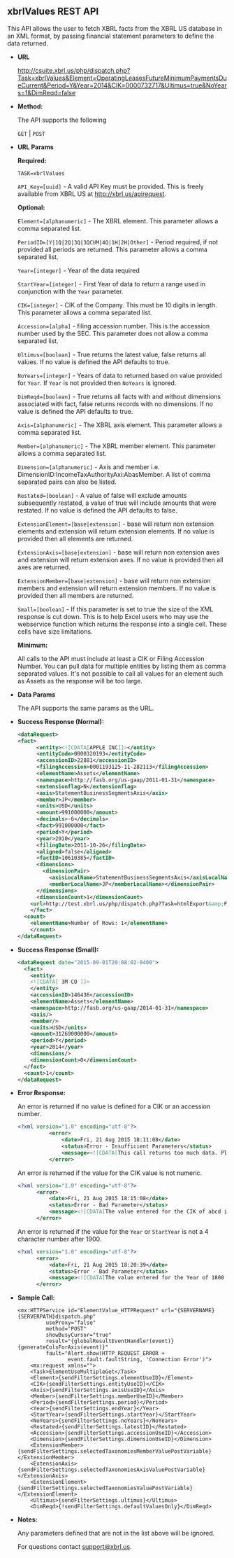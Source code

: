 
xbrlValues REST API
----
This API allows the user to fetch XBRL facts from the XBRL US database in an XML format, by passing financial statement parameters to define the data returned.

* **URL**

  <http://csuite.xbrl.us/php/dispatch.php?Task=xbrlValues&Element=OperatingLeasesFutureMinimumPaymentsDueCurrent&Period=Y&Year=2014&CIK=0000732717&Ultimus=true&NoYears=1&DimReqd=false>

* **Method:**

  The API supports the following

  `GET` | `POST`

*  **URL Params**

   **Required:**

   `TASK=xbrlValues`

   `API_Key=[uuid]` - A valid API Key must be provided. This is freely available from XBRL US at <http://xbrl.us/apirequest>.

   **Optional:**

   `Element=[alphanumeric]` - The XBRL element. This parameter allows a comma separated list.

   `PeriodID=[Y|1Q|2Q|3Q|3QCUM|4Q|1H|2H|Other]` - Period required, if not provided all periods are returned. This parameter allows a comma separated list.

   `Year=[integer]`     - Year of the data required

   `StartYear=[integer]`  - First Year of  data to return a range used in conjunction with the `Year` parameter.

   `CIK=[integer]`   - CIK of the Company. This must be 10 digits in length. This parameter allows a comma separated list.

    `Accession=[alpha]`   - filing accession number. This is the accession number used by the SEC. This parameter does not allow a comma separated list.

   `Ultimus=[boolean]`    - True returns the latest value, false returns all values. If no value is defined the API defaults to true.

   `NoYears=[integer]`  - Years of data to returned based on value provided for `Year`. If `Year` is not provided then `NoYears` is ignored.

   `DimReqd=[boolean]`    - True returns all facts with and without dimensions associated with fact, false returns records with no dimensions. If no value is defined the API defaults to true.

   `Axis=[alphanumeric]` - The XBRL axis element. This parameter allows a comma separated list.

   `Member=[alphanumeric]` - The XBRL member element. This parameter allows a comma separated list.

   `Dimension=[alphanumeric]` - Axis and member i.e. DimensionID:IncomeTaxAuthorityAxi:AbasMember. A list of comma separated pairs can also be listed.

   `Restated=[boolean]` - A value of false will exclude amounts subsequently restated, a value of true will include amounts that were restated. If no value is defined the API defaults to false.

   `ExtensionElement=[base|extension]` - base will return non extension elements and extension will return extension elements. If no value is provided then all elements are returned.

    `ExtensionAxis=[base|extension]` - base will return non extension axes and extension will return extension axes. If no value is provided then all axes are returned.

    `ExtensionMember=[base|extension]` - base will return non extension members and extension will return extension members. If no value is provided then all members are returned.

    `Small=[boolean]` - If this parameter is set to true the size of the XML response is cut down. This is to help Excel users who may use the webservice function which returns the response into a single cell. These cells have size limitations.

   **Minimum:**

   All calls to the API must include at least a CIK or Filing Accession Number.  You can pull data for multiple entities by listing them as comma separated values.  It's not possible to call all values for an element such as Assets as the response will be too large.



* **Data Params**

    The API supports the same params as the URL.

* **Success Response (Normal):**

    ```XML
    <dataRequest>
    <fact>
          <entity><![CDATA[APPLE INC]]></entity>
          <entityCode>0000320193</entityCode>
          <accessionID>22881</accessionID>
          <filingAccession>0001193125-11-282113</filingAccession>
          <elementName>Assets</elementName>
          <namespace>http://fasb.org/us-gaap/2011-01-31</namespace>
          <extensionflag>N</extensionflag>
          <axis>StatementBusinessSegmentsAxis</axis>
          <member>JP</member>
          <units>USD</units>
          <amount>991000000</amount>
          <decimals>-6</decimals>
          <fact>991000000</fact>
          <period>Y</period>
          <year>2010</year>
          <filingDate>2011-10-26</filingDate>
          <aligned>false</aligned>
          <factID>10610385</factID>
          <dimensions>
            <dimensionPair>
              <axisLocalName>StatementBusinessSegmentsAxis</axisLocalName>
              <memberLocalName>JP</memberLocalName></dimensionPair>
          </dimensions>
          <dimensionCount>1</dimensionCount>
        <url>http://test.xbrl.us/php/dispatch.php?Task=htmlExport&amp;FactID=10610385</url>
        </fact>
      <count>
        <elementName>Number of Rows: 1</elementName>
        </count>
    </dataRequest>
    ```

* **Success Response (Small):**

    ```XML
  <dataRequest date="2015-09-01T20:08:02-0400">
      <fact>
        <entity>
        <![CDATA[ 3M CO ]]>
        </entity>
        <accessionID>146436</accessionID>
        <elementName>Assets</elementName>
        <namespace>http://fasb.org/us-gaap/2014-01-31</namespace>
        <axis/>
        <member/>
        <units>USD</units>
        <amount>31269000000</amount>
        <period>Y</period>
        <year>2014</year>
        <dimensions/>
        <dimensionCount>0</dimensionCount>
      </fact>
      <count>1</count>
  </dataRequest>
    ```

* **Error Response:**

    An error is returned if no value is defined for a CIK or an accession number.

    ```XML
    <?xml version="1.0" encoding="utf-8"?>
              <error>
                  <date>Fri, 21 Aug 2015 18:11:08</date>
                  <status>Error - Insufficient Parameters</status>
                  <message><![CDATA[This call returns too much data. Please revise the attributes to include at least a CIK or Accession Number.]]></message>
              </error>
    ```
    An error is returned if the value for the CIK value is not numeric.

    ```XML
    <?xml version="1.0" encoding="utf-8"?>
          <error>
              <date>Fri, 21 Aug 2015 18:15:08</date>
              <status>Error - Bad Parameter</status>
              <message><![CDATA[The value entered for the CIK of abcd is not valid.]]></message>
          </error>
    ```

    An error is returned if the value for the `Year` or `StartYear` is not a 4 character number after 1900.

    ```XML
    <?xml version="1.0" encoding="utf-8"?>
          <error>
              <date>Fri, 21 Aug 2015 18:20:39</date>
              <status>Error - Bad Parameter</status>
              <message><![CDATA[The value entered for the Year of 1800 is not a valid year.]]></message>
          </error>
    ```



* **Sample Call:**

    ```
    <mx:HTTPService id="ElementValue_HTTPRequest" url="{SERVERNAME}{SERVERPATH}dispatch.php"
    		 useProxy="false"
    		 method="POST"  
    		 showBusyCursor="true"
    		 result="{globalResultEventHandler(event)}{generateColsForAxis(event)}"
    		 fault="Alert.show(HTTP_REQUEST_ERROR +
    		 		event.fault.faultString, 'Connection Error')">
        <mx:request xmlns="">
        <Task>ElementUseMultipleGet</Task>
        <Element>{sendFilterSettings.elementUseID}</Element>
        <CIK>{sendFilterSettings.entityUseID}</CIK>
        <Axis>{sendFilterSettings.axisUseID}</Axis>
        <Member>{sendFilterSettings.memberUseID}</Member>
        <Period>{sendFilterSettings.period}</Period>
        <Year>{sendFilterSettings.endYear}</Year>
        <StartYear>{sendFilterSettings.startYear}</StartYear>
        <NoYears>{sendFilterSettings.noYears}</NoYears>
        <Restated>{sendFilterSettings.latestID}</Restated>
        <Accession>{sendFilterSettings.accessionUseID}</Accession>
        <Dimension>{sendFilterSettings.dimensionUseID}</Dimension>
        <ExtensionMember>{sendFilterSettings.selectedTaxonomiesMemberValuePostVariable}</ExtensionMember>
        <ExtensionAxis>{sendFilterSettings.selectedTaxonomiesAxisValuePostVariable}</ExtensionAxis>
        <ExtensionElement>{sendFilterSettings.selectedTaxonomiesValuePostVariable}</ExtensionElement>
        <Ultimus>{sendFilterSettings.ultimus}</Ultimus>
        <DimReqd>{!sendFilterSettings.defaultValuesOnly}</DimReqd>

    ```

* **Notes:**

  Any parameters defined that are not in the list above will be ignored.

  For questions contact support@xbrl.us.

